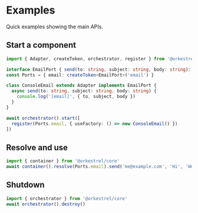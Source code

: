 # Examples

Quick examples showing the main APIs.

## Start a component

```ts
import { Adapter, createToken, orchestrator, register } from '@orkestrel/core'

interface EmailPort { send(to: string, subject: string, body: string): Promise<void> }
const Ports = { email: createToken<EmailPort>('email') }

class ConsoleEmail extends Adapter implements EmailPort {
  async send(to: string, subject: string, body: string) {
    console.log('[email]', { to, subject, body })
  }
}

await orchestrator().start([
  register(Ports.email, { useFactory: () => new ConsoleEmail() })
])
```

## Resolve and use

```ts
import { container } from '@orkestrel/core'
await container().resolve(Ports.email).send('me@example.com', 'Hi', 'Welcome!')
```

## Shutdown

```ts
import { orchestrator } from '@orkestrel/core'
await orchestrator().destroy()
```

